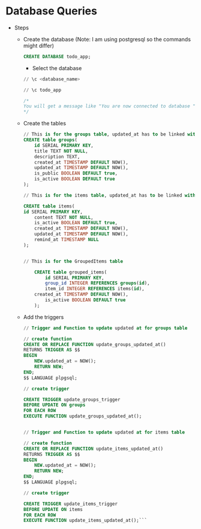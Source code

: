 
# Database Queries

* Steps
  * Create the database (Note: I am using postgresql so the commands might differ)
  
    ```sql
    CREATE DATABASE todo_app;
    ```

    * Select the database

    ```sql
    // \c <database_name>

    // \c todo_app

    /* 
    You will get a message like "You are now connected to database "todo_app" as user "postgres".`
    */

  * Create the tables

    ```sql
    // This is for the groups table, updated_at has to be linked with a trigger
    CREATE table groups(
        id SERIAL PRIMARY KEY, 
        title TEXT NOT NULL, 
        description TEXT, 
        created_at TIMESTAMP DEFAULT NOW(),
        updated_at TIMESTAMP DEFAULT NOW(),
        is_public BOOLEAN DEFAULT true,
        is_active BOOLEAN DEFAULT true
    );

    // This is for the items table, updated_at has to be linked with a trigger

    CREATE table items(
    id SERIAL PRIMARY KEY,
        content TEXT NOT NULL,
        is_active BOOLEAN DEFAULT true,
        created_at TIMESTAMP DEFAULT NOW(),
        updated_at TIMESTAMP DEFAULT NOW(),
        remind_at TIMESTAMP NULL
    );


    // This is for the GroupedItems table

        CREATE table grouped_items(
            id SERIAL PRIMARY KEY,
            group_id INTEGER REFERENCES groups(id),
            item_id INTEGER REFERENCES items(id),
        created_at TIMESTAMP DEFAULT NOW(),
            is_active BOOLEAN DEFAULT true
        );
    ```

  * Add the triggers

      ```sql
      // Trigger and Function to update updated at for groups table

      // create function
      CREATE OR REPLACE FUNCTION update_groups_updated_at()
      RETURNS TRIGGER AS $$
      BEGIN
          NEW.updated_at = NOW();
          RETURN NEW;
      END;
      $$ LANGUAGE plpgsql;

      // create trigger

      CREATE TRIGGER update_groups_trigger 
      BEFORE UPDATE ON groups
      FOR EACH ROW
      EXECUTE FUNCTION update_groups_updated_at();


      // Trigger and Function to update updated at for items table

      // create function
      CREATE OR REPLACE FUNCTION update_items_updated_at()
      RETURNS TRIGGER AS $$
      BEGIN
          NEW.updated_at = NOW();
          RETURN NEW;
      END;
      $$ LANGUAGE plpgsql;

      // create trigger

      CREATE TRIGGER update_items_trigger 
      BEFORE UPDATE ON items
      FOR EACH ROW
      EXECUTE FUNCTION update_items_updated_at();```
